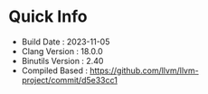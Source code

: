 # Quick Info
* Build Date : 2023-11-05
* Clang Version : 18.0.0
* Binutils Version : 2.40
* Compiled Based : https://github.com/llvm/llvm-project/commit/d5e33cc1
